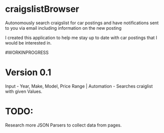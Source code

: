 # craigslistBrowser
Autonomously search craigslist for car postings and have notifications sent to you via email including information on the new posting

I created this application to help me stay up to date with car postings that I would be interested in.

#WORKINPROGRESS

# Version 0.1
Input - Year, Make, Model, Price Range | Automation - Searches craiglist with given Values.

# TODO:
Research more JSON Parsers to collect data from pages. 
